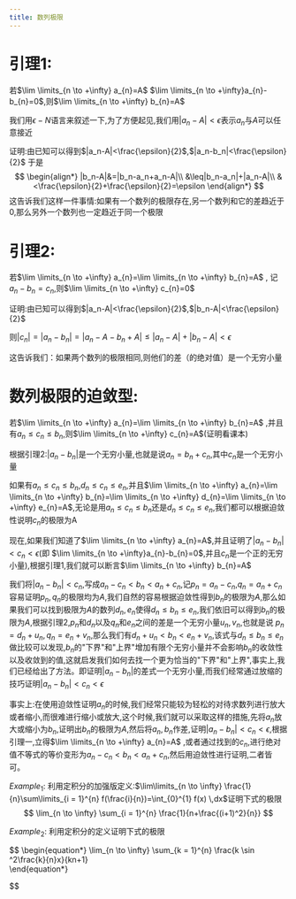 ```yaml
---
title: 数列极限
---
```





# 引理1:

若$\lim \limits_{n \to +\infty} a_{n}=A$   $\lim \limits_{n \to +\infty}a_{n}-b_{n}=0$,则$\lim \limits_{n \to +\infty} b_{n}=A$ 

我们用$\epsilon -N$语言来叙述一下,为了方便起见,我们用$|a_n-A|<\epsilon$表示$a_n$与$A$可以任意接近

证明:由已知可以得到$|a_n-A|<\frac{\epsilon}{2}$,$|a_n-b_n|<\frac{\epsilon}{2}$
于是
$$
\begin{align*}
    |b_n-A|&=|b_n-a_n+a_n-A|\\
           &\leq|b_n-a_n|+|a_n-A|\\
           &<\frac{\epsilon}{2}+\frac{\epsilon}{2}=\epsilon
\end{align*}
$$
这告诉我们这样一件事情:如果有一个数列的极限存在,另一个数列和它的差趋近于0,那么另外一个数列也一定趋近于同一个极限

# 引理2:

若$\lim \limits_{n \to +\infty} a_{n}=\lim \limits_{n \to +\infty} b_{n}=A$ ,
记$a_{n}-b_n=c_n$,则$\lim \limits_{n \to +\infty} c_{n}=0$

证明:由已知可以得到$|a_n-A|<\frac{\epsilon}{2}$,$|b_n-A|<\frac{\epsilon}{2}$

则$|c_n|=|a_n-b_n|=|a_n-A-b_n+A|\leq|a_n-A|+|b_n-A|<\epsilon$

这告诉我们：如果两个数列的极限相同,则他们的差（的绝对值）是一个无穷小量


# 数列极限的迫敛型:
若$\lim \limits_{n \to +\infty} a_{n}=\lim \limits_{n \to +\infty} b_{n}=A$ ,并且有$a_n\leq c_n \leq b_n$,则$\lim \limits_{n \to +\infty} c_{n}=A$(证明看课本)

根据引理2:$|a_n-b_n|$是一个无穷小量,也就是说$a_n=b_n+c_n$,其中$c_n$是一个无穷小量


如果有$a_n\leq c_n \leq b_n$,$d_n\leq c_n \leq e_n$,并且$\lim \limits_{n \to +\infty} a_{n}=\lim \limits_{n \to +\infty} b_{n}=\lim \limits_{n \to +\infty} d_{n}=\lim \limits_{n \to +\infty} e_{n}=A$,无论是用$a_n\leq c_n \leq b_n$还是$d_n\leq c_n \leq e_n$,我们都可以根据迫敛性说明$c_n$的极限为A


现在,如果我们知道了$\lim \limits_{n \to +\infty} a_{n}=A$,并且证明了$|a_n-b_n|<c_n< \epsilon$(即 $\lim \limits_{n \to +\infty}a_{n}-b_{n}=0$,并且$c_n$是一个正的无穷小量),根据引理1,我们就可以断言$\lim \limits_{n \to +\infty} b_{n}=A$ 

我们将$|a_n-b_n|<c_n$,写成$a_n -c_n <b_n<a_n+c_n$,记$p_n=a_n -c_n$,$q_n=a_n+c_n$容易证明$p_n,q_n$的极限均为$A$,我们自然的容易根据迫敛性得到$b_n$的极限为$A$,那么如果我们可以找到极限为$A$的数列$d_n,e_n$使得$d_n\leq b_n \leq e_n$,我们依旧可以得到$b_n$的极限为$A$,根据引理$2$,$p_n$和$d_n$以及$q_n$和$e_n$之间的差是一个无穷小量$u_n,v_n$,也就是说
$p_n=d_n+u_n,q_n=e_n+v_n$,那么我们有$d_n+u_n <b_n<e_n+v_n$,该式与$d_n\leq b_n \leq e_n$做比较可以发现,$b_n$的"下界"和"上界"增加有限个无穷小量并不会影响$b_n$的收敛性以及收敛到的值,这就启发我们如何去找一个更为恰当的"下界"和"上界",事实上,我们已经给出了方法。即证明$|a_n-b_n|$的差式一个无穷小量,而我们经常通过放缩的技巧证明$|a_n-b_n|< c_n < \epsilon$


事实上:在使用迫敛性证明$a_n$的时候,我们经常只能较为轻松的对待求数列进行放大或者缩小,而很难进行缩小或放大,这个时候,我们就可以采取这样的措施,先将$a_n$放大或缩小为$b_n$,证明出$b_n$的极限为$A$,然后将$a_n,b_n$作差,证明$|a_n-b_n|< c_n< \epsilon$,根据引理一,立得$\lim \limits_{n \to +\infty} a_{n}=A$ ,或者通过找到的$c_n$,进行绝对值不等式的等价变形为$a_n -c_n <b_n<a_n+c_n$,然后用迫敛性进行证明,二者皆可。


$Example_1$:
利用定积分的加强版定义:$\lim\limits_{n \to \infty} \frac{1}{n}\sum\limits_{i = 1}^{n} f(\frac{i}{n})=\int_{0}^{1} f(x) \,dx$证明下式的极限
$$
\lim_{n \to \infty} \sum_{i = 1}^{n} \frac{1}{n+\frac{(i+1)^2}{n}}  
$$

$Example_2$:
利用定积分的定义证明下式的极限

$$
\begin{equation*}
        \lim_{n \to \infty} \sum_{k = 1}^{n} \frac{k \sin ^2\frac{k}{n}x}{kn+1}      
\end{equation*}

$$